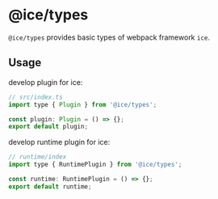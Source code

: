 # @ice/types

`@ice/types` provides basic types of webpack framework `ice`.

## Usage

develop plugin for ice:

```js
// src/index.ts
import type { Plugin } from '@ice/types';

const plugin: Plugin = () => {};
export default plugin;
```

develop runtime plugin for ice:

```js
// runtime/index
import type { RuntimePlugin } from '@ice/types';

const runtime: RuntimePlugin = () => {};
export default runtime;
```
